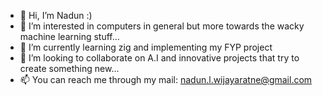 - 👋 Hi, I’m Nadun :)
- 👀 I’m interested in computers in general but more towards the wacky machine learning stuff...
- 🌱 I’m currently learning zig and implementing my FYP project
- 💞️ I’m looking to collaborate on A.I and innovative projects that try to create something new...
- 📫 You can reach me through my mail: nadun.l.wijayaratne@gmail.com

<!---
NadunLW/NadunLW is a ✨ special ✨ repository because its `README.md` (this file) appears on your GitHub profile.
You can click the Preview link to take a look at your changes.
--->
